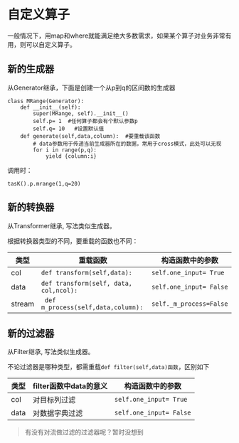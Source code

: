 # 自定义算子

一般情况下，用map和where就能满足绝大多数需求，如果某个算子对业务非常有用，则可以自定义算子。


## 新的生成器

从Generator继承，下面是创建一个从p到q的区间数的生成器

```
class MRange(Generator):
    def __init__(self):
        super(MRange, self).__init__()
        self.p= 1  #任何算子都会有个默认参数p
        self.q= 10   #设置默认值
    def generate(self,data,column):  #要重载该函数
        # data参数用于传递当前生成器所在的数据，常用于cross模式，此处可以无视   
        for i in range(p,q):
            yield {column:i}
```
调用时：

`tasK().p.mrange(1,q=20)`


## 新的转换器

从Transformer继承, 写法类似生成器。

根据转换器类型的不同，要重载的函数也不同：

| 类型 |  重载函数 | 构造函数中的参数  |
|  --  |  --     |   --  |
| col  |`def transform(self,data):` | `self.one_input= True` |
| data | `def transform(self, data, col,ncol):`|`self.one_input= False`|
| stream| ` def m_process(self,data,column):`  | `self._m_process=False`| 

## 新的过滤器

从Filter继承, 写法类似生成器。

不论过滤器是哪种类型，都需重载`def filter(self,data)函数`，区别如下

| 类型 |  filter函数中data的意义 | 构造函数中的参数  |
|  --  |  --     |   --  |
| col  | 对目标列过滤   | `self.one_input= True` |
| data | 对数据字典过滤 | `self.one_input= False`|

> 有没有对流做过滤的过滤器呢？暂时没想到

